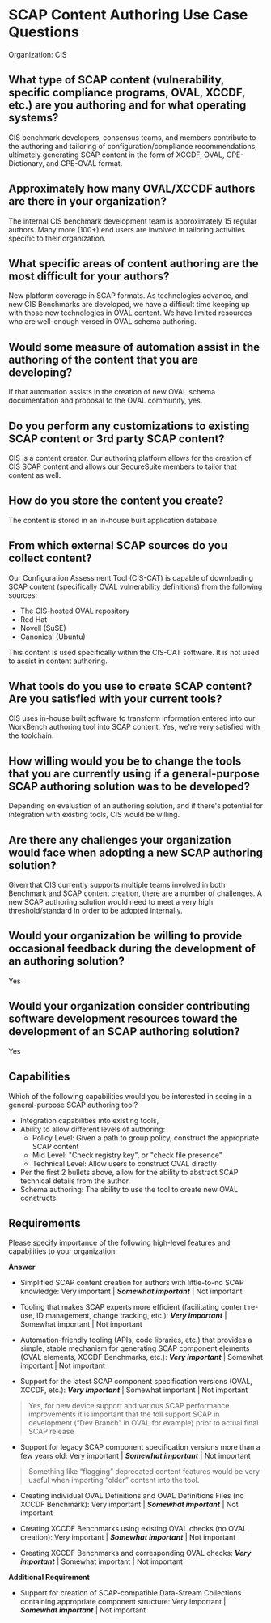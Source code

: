 # SCAP Content Authoring Use Case Questions

Organization: CIS

##	What type of SCAP content (vulnerability, specific compliance programs, OVAL, XCCDF, etc.) are you authoring and for what operating systems?

CIS benchmark developers, consensus teams, and members contribute to the authoring and tailoring of configuration/compliance recommendations, ultimately generating SCAP content in the form of XCCDF, OVAL, CPE-Dictionary, and CPE-OVAL format.

##	Approximately how many OVAL/XCCDF authors are there in your organization?

The internal CIS benchmark development team is approximately 15 regular authors.  Many more (100+) end users are involved in tailoring activities specific to their organization.

##	What specific areas of content authoring are the most difficult for your authors?

New platform coverage in SCAP formats.  As technologies advance, and new CIS Benchmarks are developed, we have a difficult time keeping up with those new technologies in OVAL content.  We have limited resources who are well-enough versed in OVAL schema authoring.

## Would some measure of automation assist in the authoring of the content that you are developing?

If that automation assists in the creation of new OVAL schema documentation and proposal to the OVAL community, yes.

## Do you perform any customizations to existing SCAP content or 3rd party SCAP content?

CIS is a content creator.  Our authoring platform allows for the creation of CIS SCAP content and allows our SecureSuite members to tailor that content as well.

## How do you store the content you create? 

The content is stored in an in-house built application database.

## From which external SCAP sources do you collect content?

Our Configuration Assessment Tool (CIS-CAT) is capable of downloading SCAP content (specifically OVAL vulnerability definitions) from the following sources:
- The CIS-hosted OVAL repository
- Red Hat
- Novell (SuSE)
- Canonical (Ubuntu)

This content is used specifically within the CIS-CAT software.  It is not used to assist in content authoring.

## What tools do you use to create SCAP content? Are you satisfied with your current tools?

CIS uses in-house built software to transform information entered into our WorkBench authoring tool into SCAP content.  Yes, we're very satisfied with the toolchain.


##	How willing would you be to change the tools that you are currently using if a general-purpose SCAP authoring solution was to be developed?

Depending on evaluation of an authoring solution, and if there's potential for integration with existing tools, CIS would be willing.

##	Are there any challenges your organization would face when adopting a new SCAP authoring solution?

Given that CIS currently supports multiple teams involved in both Benchmark and SCAP content creation, there are a number of challenges.  A new SCAP authoring solution would need to meet a very high threshold/standard in order to be adopted internally.

## Would your organization be willing to provide occasional feedback during the development of an authoring solution?

Yes

## Would your organization consider contributing software development resources toward the development of an SCAP authoring solution?

Yes
 
## Capabilities

Which of the following capabilities would you be interested in seeing in a general-purpose SCAP authoring tool?

- Integration capabilities into existing tools, 
- Ability to allow different levels of authoring:
	- Policy Level: Given a path to group policy, construct the appropriate SCAP content
	- Mid Level: "Check registry key", or "check file presence"
	- Technical Level: Allow users to construct OVAL directly
- Per the first 2 bullets above, allow for the ability to abstract SCAP technical details from the author.
- Schema authoring: The ability to use the tool to create new OVAL constructs.


## Requirements

Please specify importance of the following high-level features and capabilities to your organization:

**Answer**

- Simplified SCAP content creation for authors with little-to-no SCAP knowledge: Very important | ***Somewhat important*** | Not important

- Tooling that makes SCAP experts more efficient (facilitating content re-use, ID management, change tracking, etc.): ***Very important*** | Somewhat important | Not important

- Automation-friendly tooling (APIs, code libraries, etc.) that provides a simple, stable mechanism for generating SCAP component elements (OVAL elements, XCCDF Benchmarks, etc.): ***Very important*** | Somewhat important | Not important

- Support for the latest SCAP component specification versions (OVAL, XCCDF, etc.): ***Very important*** | Somewhat important | Not important
> Yes, for new device support and various SCAP performance improvements it is important that the toll support SCAP in development (“Dev Branch” in OVAL for example) prior to actual final SCAP release

- Support for legacy SCAP component specification versions more than a few years old: Very important | ***Somewhat important*** | Not important
> Something like “flagging” deprecated content features would be very useful when importing “older” content into the tool.

- Creating individual OVAL Definitions and OVAL Definitions Files (no XCCDF Benchmark): Very important | ***Somewhat important*** | Not important

- Creating XCCDF Benchmarks using existing OVAL checks (no OVAL creation): Very important | ***Somewhat important*** | Not important

- Creating XCCDF Benchmarks and corresponding OVAL checks: ***Very important*** | Somewhat important | Not important


**Additional Requirement**
- Support for creation of SCAP-compatible Data-Stream Collections containing appropriate component structure: Very important | ***Somewhat important*** | Not important